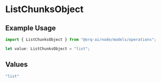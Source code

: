 # ListChunksObject

## Example Usage

```typescript
import { ListChunksObject } from "@orq-ai/node/models/operations";

let value: ListChunksObject = "list";
```

## Values

```typescript
"list"
```